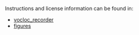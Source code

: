 Instructions and license information can be found in:

- [vocloc_recorder](vocloc_recorder)
- [figures](figures)
